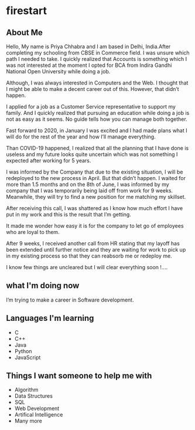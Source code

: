 # firestart

## About Me

Hello, My name is Priya Chhabra and I am based in Delhi, India.After completing my schooling from CBSE in Commerce field. 
I was unsure which path I needed to take. I quickly realized that Accounts is something which I was not interested at the moment I opted for BCA from Indira Gandhi National Open University while doing a job.

Although, I was always interested in Computers and the Web. I thought that I might be able to make a decent career out of this. However, that didn’t happen.

I applied for a job as a Customer Service representative to support my family. And I quickly realized that pursuing an education while doing a job is not as easy as it seems. No guide tells how you can manage both together.

Fast forward to 2020, in January I was excited and I had made plans what I will do for the rest of the year and how I’ll manage everything.

Than COVID-19 happened, I realized that all the planning that I have done is useless and my future looks quite uncertain which was not something I expected after working for 5 years.

I was informed by the Company that due to the existing situation, I will be redeployed to the new process in April. But that didn’t happen. I waited for more than 1.5 months and on the 8th of June, I was informed by my company that I was temporarily being laid off from work for 9 weeks. Meanwhile, they will try to find a new position for me matching my skillset.

After receiving this call, I was shattered as I know how much effort I have put in my work and this is the result that I’m getting. 

It made me wonder how easy it is for the company to let go of employees who are loyal to them.

After 9 weeks, I received another call from HR stating that my layoff has been extended until further notice and they are waiting for work to pick up in my existing process so that they can reabsorb me or redeploy me. 

I know few things are uncleared but I will clear everything soon !....

## what I'm doing now
I’m trying to make a career in Software development.


## Languages I'm learning
* C
* C++
* Java
* Python
* JavaScript

## Things I want someone to help me with

* Algorithm
* Data Structures
* SQL
* Web Development
* Artifical Intelligence
* Many more

















